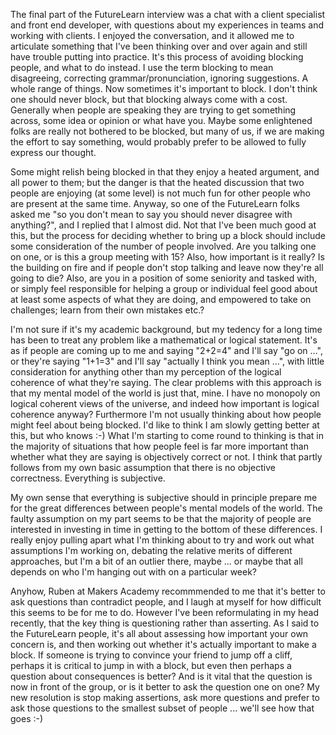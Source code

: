 The final part of the FutureLearn interview was a chat with a client specialist and front end developer, with questions about my experiences in teams and working with clients.  I enjoyed the conversation, and it allowed me to articulate something that I've been thinking over and over again and still have trouble putting into practice.  It's this process of avoiding blocking people, and what to do instead.  I use the term blocking to mean disagreeing, correcting grammar/pronunciation, ignoring suggestions.  A whole range of things.  Now sometimes it's important to block.  I don't think one should never block, but that blocking always come with a cost.  Generally when people are speaking they are trying to get something across, some idea or opinion or what have you.  Maybe some enlightened folks are really not bothered to be blocked, but many of us, if we are making the effort to say something, would probably prefer to be allowed to fully express our thought.

Some might relish being blocked in that they enjoy a heated argument, and all power to them; but the danger is that the heated discussion that two people are enjoying (at some level) is not much fun for other people who are present at the same time.  Anyway, so one of the FutureLearn folks asked me "so you don't mean to say you should never disagree with anything?", and I replied that I almost did.  Not that I've been much good at this, but the process for deciding whether to bring up a block should include some consideration of the number of people involved.  Are you talking one on one, or is this a group meeting with 15?  Also, how important is it really?  Is the building on fire and if people don't stop talking and leave now they're all going to die?  Also, are you in a position of some seniority and tasked with, or simply feel responsible for helping a group or individual feel good about at least some aspects of what they are doing, and empowered to take on challenges; learn from their own mistakes etc.?

I'm not sure if it's my academic background, but my tedency for a long time has been to treat any problem like a mathematical or logical statement.  It's as if people are coming up to me and saying "2+2=4" and I'll say "go on ...", or they're saying "1+1=3" and I'll say "actually I think you mean ...", with little consideration for anything other than my perception of the logical coherence of what they're saying.  The clear problems with this approach is that my mental model of the world is just that, mine.  I have no monopoly on logical coherent views of the universe, and indeed how important is logical coherence anyway?  Furthermore I'm not usually thinking about how people might feel about being blocked.  I'd like to think I am slowly getting better at this, but who knows :-) What I'm starting to come round to thinking is that in the majority of situations that how people feel is far more important than whether what they are saying is objectively correct or not.  I think that partly follows from my own basic assumption that there is no objective correctness.  Everything is subjective.

My own sense that everything is subjective should in principle prepare me for the great differences between people's mental models of the world.  The faulty assumption on my part seems to be that the majority of people are interested in investing in time in getting to the bottom of these differences.  I really enjoy pulling apart what I'm thinking about to try and work out what assumptions I'm working on, debating the relative merits of different approaches, but I'm a bit of an outlier there, maybe ... or maybe that all depends on who I'm hanging out with on a particular week?

Anyhow, Ruben at Makers Academy recommmended to me that it's better to ask questions than contradict people, and I laugh at myself for how difficult this seems to be for me to do.  However I've been reformulating in my head recently, that the key thing is questioning rather than asserting.  As I said to the FutureLearn people, it's all about assessing how important your own concern is, and then working out whether it's actually important to make a block.  If someone is trying to convince your friend to jump off a cliff, perhaps it is critical to jump in with a block, but even then perhaps a question about consequences is better?  And is it vital that the question is now in front of the group, or is it better to ask the question one on one?  My new resolution is stop making assertions, ask more questions and prefer to ask those questions to the smallest subset of people ... we'll see how that goes :-)

